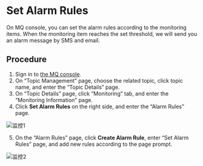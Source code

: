 # Set Alarm Rules

On MQ console, you can set the alarm rules according to the monitoring items. When the monitoring item reaches the set threshold, we will send you an alarm message by SMS and email. 

## Procedure

1.	Sign in to [the MQ console]().
2.	On “Topic Management” page, choose the related topic, click topic name, and enter the “Topic Details” page. 
3.	On “Topic Details” page, click “Monitoring” tab, and enter the “Monitoring Information” page.
4.	Click **Set Alarm Rules** on the right side, and enter the “Alarm Rules” page. 

![监控1](https://github.com/jdcloudcom/cn/blob/edit/image/Internet-Middleware/Message-Queue/监控-01.png)

5.	On the “Alarm Rules” page, click **Create Alarm Rule**, enter “Set Alarm Rules” page, and add new rules according to the page prompt.
 
![监控2](https://github.com/jdcloudcom/cn/blob/edit/image/Internet-Middleware/Message-Queue/监控-02.png)
